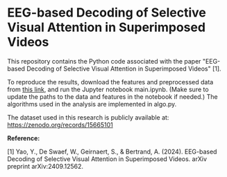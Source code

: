 # EEG-based Decoding of Selective Visual Attention in Superimposed Videos

This repository contains the Python code associated with the paper "EEG-based Decoding of Selective Visual Attention in Superimposed Videos" [1].

To reproduce the results, download the features and preprocessed data from [this link](https://drive.google.com/file/d/1snerQuJ60Iysy1xwNAxV7dHAmBu-kpmT/view?usp=sharing), and run the Jupyter notebook main.ipynb. (Make sure to update the paths to the data and features in the notebook if needed.) The algorithms used in the analysis are implemented in algo.py.

The dataset used in this research is publicly available at: https://zenodo.org/records/15665101


**Reference:**

[1] Yao, Y., De Swaef, W., Geirnaert, S., & Bertrand, A. (2024). EEG-based Decoding of Selective Visual Attention in Superimposed Videos. arXiv preprint arXiv:2409.12562.

